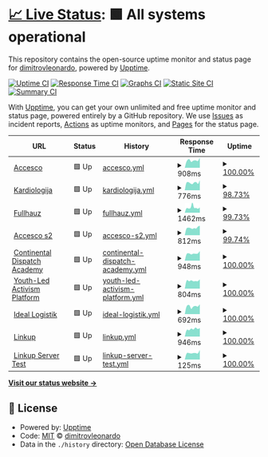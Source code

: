 # [📈 Live Status](https://dimitrovleonardo.github.io/accesco): <!--live status--> **🟩 All systems operational**

This repository contains the open-source uptime monitor and status page for [dimitrovleonardo](https://dimitrovleonardo.github.io/accesco), powered by [Upptime](https://github.com/upptime/upptime).

[![Uptime CI](https://github.com/dimitrovleonardo/accesco/workflows/Uptime%20CI/badge.svg)](https://github.com/dimitrovleonardo/accesco/actions?query=workflow%3A%22Uptime+CI%22)
[![Response Time CI](https://github.com/dimitrovleonardo/accesco/workflows/Response%20Time%20CI/badge.svg)](https://github.com/dimitrovleonardo/accesco/actions?query=workflow%3A%22Response+Time+CI%22)
[![Graphs CI](https://github.com/dimitrovleonardo/accesco/workflows/Graphs%20CI/badge.svg)](https://github.com/dimitrovleonardo/accesco/actions?query=workflow%3A%22Graphs+CI%22)
[![Static Site CI](https://github.com/dimitrovleonardo/accesco/workflows/Static%20Site%20CI/badge.svg)](https://github.com/dimitrovleonardo/accesco/actions?query=workflow%3A%22Static+Site+CI%22)
[![Summary CI](https://github.com/dimitrovleonardo/accesco/workflows/Summary%20CI/badge.svg)](https://github.com/dimitrovleonardo/accesco/actions?query=workflow%3A%22Summary+CI%22)

With [Upptime](https://upptime.js.org), you can get your own unlimited and free uptime monitor and status page, powered entirely by a GitHub repository. We use [Issues](https://github.com/dimitrovleonardo/accesco/issues) as incident reports, [Actions](https://github.com/dimitrovleonardo/accesco/actions) as uptime monitors, and [Pages](https://dimitrovleonardo.github.io/accesco) for the status page.

<!--start: status pages-->
<!-- This summary is generated by Upptime (https://github.com/upptime/upptime) -->
<!-- Do not edit this manually, your changes will be overwritten -->
<!-- prettier-ignore -->
| URL | Status | History | Response Time | Uptime |
| --- | ------ | ------- | ------------- | ------ |
| <img alt="" src="https://icons.duckduckgo.com/ip3/accesco.co.ico" height="13"> [Accesco](https://accesco.co) | 🟩 Up | [accesco.yml](https://github.com/dimitrovleonardo/accesco/commits/HEAD/history/accesco.yml) | <details><summary><img alt="Response time graph" src="./graphs/accesco/response-time-week.png" height="20"> 908ms</summary><br><a href="https://dimitrovleonardo.github.io/accesco/history/accesco"><img alt="Response time 887" src="https://img.shields.io/endpoint?url=https%3A%2F%2Fraw.githubusercontent.com%2Fdimitrovleonardo%2Faccesco%2FHEAD%2Fapi%2Faccesco%2Fresponse-time.json"></a><br><a href="https://dimitrovleonardo.github.io/accesco/history/accesco"><img alt="24-hour response time 957" src="https://img.shields.io/endpoint?url=https%3A%2F%2Fraw.githubusercontent.com%2Fdimitrovleonardo%2Faccesco%2FHEAD%2Fapi%2Faccesco%2Fresponse-time-day.json"></a><br><a href="https://dimitrovleonardo.github.io/accesco/history/accesco"><img alt="7-day response time 908" src="https://img.shields.io/endpoint?url=https%3A%2F%2Fraw.githubusercontent.com%2Fdimitrovleonardo%2Faccesco%2FHEAD%2Fapi%2Faccesco%2Fresponse-time-week.json"></a><br><a href="https://dimitrovleonardo.github.io/accesco/history/accesco"><img alt="30-day response time 834" src="https://img.shields.io/endpoint?url=https%3A%2F%2Fraw.githubusercontent.com%2Fdimitrovleonardo%2Faccesco%2FHEAD%2Fapi%2Faccesco%2Fresponse-time-month.json"></a><br><a href="https://dimitrovleonardo.github.io/accesco/history/accesco"><img alt="1-year response time 833" src="https://img.shields.io/endpoint?url=https%3A%2F%2Fraw.githubusercontent.com%2Fdimitrovleonardo%2Faccesco%2FHEAD%2Fapi%2Faccesco%2Fresponse-time-year.json"></a></details> | <details><summary><a href="https://dimitrovleonardo.github.io/accesco/history/accesco">100.00%</a></summary><a href="https://dimitrovleonardo.github.io/accesco/history/accesco"><img alt="All-time uptime 68.56%" src="https://img.shields.io/endpoint?url=https%3A%2F%2Fraw.githubusercontent.com%2Fdimitrovleonardo%2Faccesco%2FHEAD%2Fapi%2Faccesco%2Fuptime.json"></a><br><a href="https://dimitrovleonardo.github.io/accesco/history/accesco"><img alt="24-hour uptime 100.00%" src="https://img.shields.io/endpoint?url=https%3A%2F%2Fraw.githubusercontent.com%2Fdimitrovleonardo%2Faccesco%2FHEAD%2Fapi%2Faccesco%2Fuptime-day.json"></a><br><a href="https://dimitrovleonardo.github.io/accesco/history/accesco"><img alt="7-day uptime 100.00%" src="https://img.shields.io/endpoint?url=https%3A%2F%2Fraw.githubusercontent.com%2Fdimitrovleonardo%2Faccesco%2FHEAD%2Fapi%2Faccesco%2Fuptime-week.json"></a><br><a href="https://dimitrovleonardo.github.io/accesco/history/accesco"><img alt="30-day uptime 99.66%" src="https://img.shields.io/endpoint?url=https%3A%2F%2Fraw.githubusercontent.com%2Fdimitrovleonardo%2Faccesco%2FHEAD%2Fapi%2Faccesco%2Fuptime-month.json"></a><br><a href="https://dimitrovleonardo.github.io/accesco/history/accesco"><img alt="1-year uptime 99.80%" src="https://img.shields.io/endpoint?url=https%3A%2F%2Fraw.githubusercontent.com%2Fdimitrovleonardo%2Faccesco%2FHEAD%2Fapi%2Faccesco%2Fuptime-year.json"></a></details>
| <img alt="" src="https://icons.duckduckgo.com/ip3/kardiologijazs.com.ico" height="13"> [Kardiologija](https://kardiologijazs.com) | 🟩 Up | [kardiologija.yml](https://github.com/dimitrovleonardo/accesco/commits/HEAD/history/kardiologija.yml) | <details><summary><img alt="Response time graph" src="./graphs/kardiologija/response-time-week.png" height="20"> 776ms</summary><br><a href="https://dimitrovleonardo.github.io/accesco/history/kardiologija"><img alt="Response time 791" src="https://img.shields.io/endpoint?url=https%3A%2F%2Fraw.githubusercontent.com%2Fdimitrovleonardo%2Faccesco%2FHEAD%2Fapi%2Fkardiologija%2Fresponse-time.json"></a><br><a href="https://dimitrovleonardo.github.io/accesco/history/kardiologija"><img alt="24-hour response time 975" src="https://img.shields.io/endpoint?url=https%3A%2F%2Fraw.githubusercontent.com%2Fdimitrovleonardo%2Faccesco%2FHEAD%2Fapi%2Fkardiologija%2Fresponse-time-day.json"></a><br><a href="https://dimitrovleonardo.github.io/accesco/history/kardiologija"><img alt="7-day response time 776" src="https://img.shields.io/endpoint?url=https%3A%2F%2Fraw.githubusercontent.com%2Fdimitrovleonardo%2Faccesco%2FHEAD%2Fapi%2Fkardiologija%2Fresponse-time-week.json"></a><br><a href="https://dimitrovleonardo.github.io/accesco/history/kardiologija"><img alt="30-day response time 759" src="https://img.shields.io/endpoint?url=https%3A%2F%2Fraw.githubusercontent.com%2Fdimitrovleonardo%2Faccesco%2FHEAD%2Fapi%2Fkardiologija%2Fresponse-time-month.json"></a><br><a href="https://dimitrovleonardo.github.io/accesco/history/kardiologija"><img alt="1-year response time 788" src="https://img.shields.io/endpoint?url=https%3A%2F%2Fraw.githubusercontent.com%2Fdimitrovleonardo%2Faccesco%2FHEAD%2Fapi%2Fkardiologija%2Fresponse-time-year.json"></a></details> | <details><summary><a href="https://dimitrovleonardo.github.io/accesco/history/kardiologija">98.73%</a></summary><a href="https://dimitrovleonardo.github.io/accesco/history/kardiologija"><img alt="All-time uptime 99.09%" src="https://img.shields.io/endpoint?url=https%3A%2F%2Fraw.githubusercontent.com%2Fdimitrovleonardo%2Faccesco%2FHEAD%2Fapi%2Fkardiologija%2Fuptime.json"></a><br><a href="https://dimitrovleonardo.github.io/accesco/history/kardiologija"><img alt="24-hour uptime 100.00%" src="https://img.shields.io/endpoint?url=https%3A%2F%2Fraw.githubusercontent.com%2Fdimitrovleonardo%2Faccesco%2FHEAD%2Fapi%2Fkardiologija%2Fuptime-day.json"></a><br><a href="https://dimitrovleonardo.github.io/accesco/history/kardiologija"><img alt="7-day uptime 98.73%" src="https://img.shields.io/endpoint?url=https%3A%2F%2Fraw.githubusercontent.com%2Fdimitrovleonardo%2Faccesco%2FHEAD%2Fapi%2Fkardiologija%2Fuptime-week.json"></a><br><a href="https://dimitrovleonardo.github.io/accesco/history/kardiologija"><img alt="30-day uptime 99.71%" src="https://img.shields.io/endpoint?url=https%3A%2F%2Fraw.githubusercontent.com%2Fdimitrovleonardo%2Faccesco%2FHEAD%2Fapi%2Fkardiologija%2Fuptime-month.json"></a><br><a href="https://dimitrovleonardo.github.io/accesco/history/kardiologija"><img alt="1-year uptime 98.42%" src="https://img.shields.io/endpoint?url=https%3A%2F%2Fraw.githubusercontent.com%2Fdimitrovleonardo%2Faccesco%2FHEAD%2Fapi%2Fkardiologija%2Fuptime-year.json"></a></details>
| <img alt="" src="https://icons.duckduckgo.com/ip3/fullhauz.com.ico" height="13"> [Fullhauz](https://fullhauz.com) | 🟩 Up | [fullhauz.yml](https://github.com/dimitrovleonardo/accesco/commits/HEAD/history/fullhauz.yml) | <details><summary><img alt="Response time graph" src="./graphs/fullhauz/response-time-week.png" height="20"> 1462ms</summary><br><a href="https://dimitrovleonardo.github.io/accesco/history/fullhauz"><img alt="Response time 869" src="https://img.shields.io/endpoint?url=https%3A%2F%2Fraw.githubusercontent.com%2Fdimitrovleonardo%2Faccesco%2FHEAD%2Fapi%2Ffullhauz%2Fresponse-time.json"></a><br><a href="https://dimitrovleonardo.github.io/accesco/history/fullhauz"><img alt="24-hour response time 5117" src="https://img.shields.io/endpoint?url=https%3A%2F%2Fraw.githubusercontent.com%2Fdimitrovleonardo%2Faccesco%2FHEAD%2Fapi%2Ffullhauz%2Fresponse-time-day.json"></a><br><a href="https://dimitrovleonardo.github.io/accesco/history/fullhauz"><img alt="7-day response time 1462" src="https://img.shields.io/endpoint?url=https%3A%2F%2Fraw.githubusercontent.com%2Fdimitrovleonardo%2Faccesco%2FHEAD%2Fapi%2Ffullhauz%2Fresponse-time-week.json"></a><br><a href="https://dimitrovleonardo.github.io/accesco/history/fullhauz"><img alt="30-day response time 974" src="https://img.shields.io/endpoint?url=https%3A%2F%2Fraw.githubusercontent.com%2Fdimitrovleonardo%2Faccesco%2FHEAD%2Fapi%2Ffullhauz%2Fresponse-time-month.json"></a><br><a href="https://dimitrovleonardo.github.io/accesco/history/fullhauz"><img alt="1-year response time 872" src="https://img.shields.io/endpoint?url=https%3A%2F%2Fraw.githubusercontent.com%2Fdimitrovleonardo%2Faccesco%2FHEAD%2Fapi%2Ffullhauz%2Fresponse-time-year.json"></a></details> | <details><summary><a href="https://dimitrovleonardo.github.io/accesco/history/fullhauz">99.73%</a></summary><a href="https://dimitrovleonardo.github.io/accesco/history/fullhauz"><img alt="All-time uptime 99.57%" src="https://img.shields.io/endpoint?url=https%3A%2F%2Fraw.githubusercontent.com%2Fdimitrovleonardo%2Faccesco%2FHEAD%2Fapi%2Ffullhauz%2Fuptime.json"></a><br><a href="https://dimitrovleonardo.github.io/accesco/history/fullhauz"><img alt="24-hour uptime 100.00%" src="https://img.shields.io/endpoint?url=https%3A%2F%2Fraw.githubusercontent.com%2Fdimitrovleonardo%2Faccesco%2FHEAD%2Fapi%2Ffullhauz%2Fuptime-day.json"></a><br><a href="https://dimitrovleonardo.github.io/accesco/history/fullhauz"><img alt="7-day uptime 99.73%" src="https://img.shields.io/endpoint?url=https%3A%2F%2Fraw.githubusercontent.com%2Fdimitrovleonardo%2Faccesco%2FHEAD%2Fapi%2Ffullhauz%2Fuptime-week.json"></a><br><a href="https://dimitrovleonardo.github.io/accesco/history/fullhauz"><img alt="30-day uptime 99.90%" src="https://img.shields.io/endpoint?url=https%3A%2F%2Fraw.githubusercontent.com%2Fdimitrovleonardo%2Faccesco%2FHEAD%2Fapi%2Ffullhauz%2Fuptime-month.json"></a><br><a href="https://dimitrovleonardo.github.io/accesco/history/fullhauz"><img alt="1-year uptime 99.98%" src="https://img.shields.io/endpoint?url=https%3A%2F%2Fraw.githubusercontent.com%2Fdimitrovleonardo%2Faccesco%2FHEAD%2Fapi%2Ffullhauz%2Fuptime-year.json"></a></details>
| <img alt="" src="https://icons.duckduckgo.com/ip3/81.169.243.172.ico" height="13"> [Accesco s2](http://81.169.243.172) | 🟩 Up | [accesco-s2.yml](https://github.com/dimitrovleonardo/accesco/commits/HEAD/history/accesco-s2.yml) | <details><summary><img alt="Response time graph" src="./graphs/accesco-s2/response-time-week.png" height="20"> 812ms</summary><br><a href="https://dimitrovleonardo.github.io/accesco/history/accesco-s2"><img alt="Response time 859" src="https://img.shields.io/endpoint?url=https%3A%2F%2Fraw.githubusercontent.com%2Fdimitrovleonardo%2Faccesco%2FHEAD%2Fapi%2Faccesco-s2%2Fresponse-time.json"></a><br><a href="https://dimitrovleonardo.github.io/accesco/history/accesco-s2"><img alt="24-hour response time 1320" src="https://img.shields.io/endpoint?url=https%3A%2F%2Fraw.githubusercontent.com%2Fdimitrovleonardo%2Faccesco%2FHEAD%2Fapi%2Faccesco-s2%2Fresponse-time-day.json"></a><br><a href="https://dimitrovleonardo.github.io/accesco/history/accesco-s2"><img alt="7-day response time 812" src="https://img.shields.io/endpoint?url=https%3A%2F%2Fraw.githubusercontent.com%2Fdimitrovleonardo%2Faccesco%2FHEAD%2Fapi%2Faccesco-s2%2Fresponse-time-week.json"></a><br><a href="https://dimitrovleonardo.github.io/accesco/history/accesco-s2"><img alt="30-day response time 876" src="https://img.shields.io/endpoint?url=https%3A%2F%2Fraw.githubusercontent.com%2Fdimitrovleonardo%2Faccesco%2FHEAD%2Fapi%2Faccesco-s2%2Fresponse-time-month.json"></a><br><a href="https://dimitrovleonardo.github.io/accesco/history/accesco-s2"><img alt="1-year response time 748" src="https://img.shields.io/endpoint?url=https%3A%2F%2Fraw.githubusercontent.com%2Fdimitrovleonardo%2Faccesco%2FHEAD%2Fapi%2Faccesco-s2%2Fresponse-time-year.json"></a></details> | <details><summary><a href="https://dimitrovleonardo.github.io/accesco/history/accesco-s2">99.74%</a></summary><a href="https://dimitrovleonardo.github.io/accesco/history/accesco-s2"><img alt="All-time uptime 99.39%" src="https://img.shields.io/endpoint?url=https%3A%2F%2Fraw.githubusercontent.com%2Fdimitrovleonardo%2Faccesco%2FHEAD%2Fapi%2Faccesco-s2%2Fuptime.json"></a><br><a href="https://dimitrovleonardo.github.io/accesco/history/accesco-s2"><img alt="24-hour uptime 100.00%" src="https://img.shields.io/endpoint?url=https%3A%2F%2Fraw.githubusercontent.com%2Fdimitrovleonardo%2Faccesco%2FHEAD%2Fapi%2Faccesco-s2%2Fuptime-day.json"></a><br><a href="https://dimitrovleonardo.github.io/accesco/history/accesco-s2"><img alt="7-day uptime 99.74%" src="https://img.shields.io/endpoint?url=https%3A%2F%2Fraw.githubusercontent.com%2Fdimitrovleonardo%2Faccesco%2FHEAD%2Fapi%2Faccesco-s2%2Fuptime-week.json"></a><br><a href="https://dimitrovleonardo.github.io/accesco/history/accesco-s2"><img alt="30-day uptime 99.61%" src="https://img.shields.io/endpoint?url=https%3A%2F%2Fraw.githubusercontent.com%2Fdimitrovleonardo%2Faccesco%2FHEAD%2Fapi%2Faccesco-s2%2Fuptime-month.json"></a><br><a href="https://dimitrovleonardo.github.io/accesco/history/accesco-s2"><img alt="1-year uptime 99.73%" src="https://img.shields.io/endpoint?url=https%3A%2F%2Fraw.githubusercontent.com%2Fdimitrovleonardo%2Faccesco%2FHEAD%2Fapi%2Faccesco-s2%2Fuptime-year.json"></a></details>
| <img alt="" src="https://icons.duckduckgo.com/ip3/continentaldispatchacademy.mk.ico" height="13"> [Continental Dispatch Academy](https://continentaldispatchacademy.mk/) | 🟩 Up | [continental-dispatch-academy.yml](https://github.com/dimitrovleonardo/accesco/commits/HEAD/history/continental-dispatch-academy.yml) | <details><summary><img alt="Response time graph" src="./graphs/continental-dispatch-academy/response-time-week.png" height="20"> 948ms</summary><br><a href="https://dimitrovleonardo.github.io/accesco/history/continental-dispatch-academy"><img alt="Response time 885" src="https://img.shields.io/endpoint?url=https%3A%2F%2Fraw.githubusercontent.com%2Fdimitrovleonardo%2Faccesco%2FHEAD%2Fapi%2Fcontinental-dispatch-academy%2Fresponse-time.json"></a><br><a href="https://dimitrovleonardo.github.io/accesco/history/continental-dispatch-academy"><img alt="24-hour response time 1440" src="https://img.shields.io/endpoint?url=https%3A%2F%2Fraw.githubusercontent.com%2Fdimitrovleonardo%2Faccesco%2FHEAD%2Fapi%2Fcontinental-dispatch-academy%2Fresponse-time-day.json"></a><br><a href="https://dimitrovleonardo.github.io/accesco/history/continental-dispatch-academy"><img alt="7-day response time 948" src="https://img.shields.io/endpoint?url=https%3A%2F%2Fraw.githubusercontent.com%2Fdimitrovleonardo%2Faccesco%2FHEAD%2Fapi%2Fcontinental-dispatch-academy%2Fresponse-time-week.json"></a><br><a href="https://dimitrovleonardo.github.io/accesco/history/continental-dispatch-academy"><img alt="30-day response time 903" src="https://img.shields.io/endpoint?url=https%3A%2F%2Fraw.githubusercontent.com%2Fdimitrovleonardo%2Faccesco%2FHEAD%2Fapi%2Fcontinental-dispatch-academy%2Fresponse-time-month.json"></a><br><a href="https://dimitrovleonardo.github.io/accesco/history/continental-dispatch-academy"><img alt="1-year response time 872" src="https://img.shields.io/endpoint?url=https%3A%2F%2Fraw.githubusercontent.com%2Fdimitrovleonardo%2Faccesco%2FHEAD%2Fapi%2Fcontinental-dispatch-academy%2Fresponse-time-year.json"></a></details> | <details><summary><a href="https://dimitrovleonardo.github.io/accesco/history/continental-dispatch-academy">100.00%</a></summary><a href="https://dimitrovleonardo.github.io/accesco/history/continental-dispatch-academy"><img alt="All-time uptime 99.92%" src="https://img.shields.io/endpoint?url=https%3A%2F%2Fraw.githubusercontent.com%2Fdimitrovleonardo%2Faccesco%2FHEAD%2Fapi%2Fcontinental-dispatch-academy%2Fuptime.json"></a><br><a href="https://dimitrovleonardo.github.io/accesco/history/continental-dispatch-academy"><img alt="24-hour uptime 100.00%" src="https://img.shields.io/endpoint?url=https%3A%2F%2Fraw.githubusercontent.com%2Fdimitrovleonardo%2Faccesco%2FHEAD%2Fapi%2Fcontinental-dispatch-academy%2Fuptime-day.json"></a><br><a href="https://dimitrovleonardo.github.io/accesco/history/continental-dispatch-academy"><img alt="7-day uptime 100.00%" src="https://img.shields.io/endpoint?url=https%3A%2F%2Fraw.githubusercontent.com%2Fdimitrovleonardo%2Faccesco%2FHEAD%2Fapi%2Fcontinental-dispatch-academy%2Fuptime-week.json"></a><br><a href="https://dimitrovleonardo.github.io/accesco/history/continental-dispatch-academy"><img alt="30-day uptime 100.00%" src="https://img.shields.io/endpoint?url=https%3A%2F%2Fraw.githubusercontent.com%2Fdimitrovleonardo%2Faccesco%2FHEAD%2Fapi%2Fcontinental-dispatch-academy%2Fuptime-month.json"></a><br><a href="https://dimitrovleonardo.github.io/accesco/history/continental-dispatch-academy"><img alt="1-year uptime 99.93%" src="https://img.shields.io/endpoint?url=https%3A%2F%2Fraw.githubusercontent.com%2Fdimitrovleonardo%2Faccesco%2FHEAD%2Fapi%2Fcontinental-dispatch-academy%2Fuptime-year.json"></a></details>
| <img alt="" src="https://icons.duckduckgo.com/ip3/yla-platform.eu.ico" height="13"> [Youth-Led Activism Platform](https://yla-platform.eu/) | 🟩 Up | [youth-led-activism-platform.yml](https://github.com/dimitrovleonardo/accesco/commits/HEAD/history/youth-led-activism-platform.yml) | <details><summary><img alt="Response time graph" src="./graphs/youth-led-activism-platform/response-time-week.png" height="20"> 804ms</summary><br><a href="https://dimitrovleonardo.github.io/accesco/history/youth-led-activism-platform"><img alt="Response time 933" src="https://img.shields.io/endpoint?url=https%3A%2F%2Fraw.githubusercontent.com%2Fdimitrovleonardo%2Faccesco%2FHEAD%2Fapi%2Fyouth-led-activism-platform%2Fresponse-time.json"></a><br><a href="https://dimitrovleonardo.github.io/accesco/history/youth-led-activism-platform"><img alt="24-hour response time 974" src="https://img.shields.io/endpoint?url=https%3A%2F%2Fraw.githubusercontent.com%2Fdimitrovleonardo%2Faccesco%2FHEAD%2Fapi%2Fyouth-led-activism-platform%2Fresponse-time-day.json"></a><br><a href="https://dimitrovleonardo.github.io/accesco/history/youth-led-activism-platform"><img alt="7-day response time 804" src="https://img.shields.io/endpoint?url=https%3A%2F%2Fraw.githubusercontent.com%2Fdimitrovleonardo%2Faccesco%2FHEAD%2Fapi%2Fyouth-led-activism-platform%2Fresponse-time-week.json"></a><br><a href="https://dimitrovleonardo.github.io/accesco/history/youth-led-activism-platform"><img alt="30-day response time 797" src="https://img.shields.io/endpoint?url=https%3A%2F%2Fraw.githubusercontent.com%2Fdimitrovleonardo%2Faccesco%2FHEAD%2Fapi%2Fyouth-led-activism-platform%2Fresponse-time-month.json"></a><br><a href="https://dimitrovleonardo.github.io/accesco/history/youth-led-activism-platform"><img alt="1-year response time 849" src="https://img.shields.io/endpoint?url=https%3A%2F%2Fraw.githubusercontent.com%2Fdimitrovleonardo%2Faccesco%2FHEAD%2Fapi%2Fyouth-led-activism-platform%2Fresponse-time-year.json"></a></details> | <details><summary><a href="https://dimitrovleonardo.github.io/accesco/history/youth-led-activism-platform">100.00%</a></summary><a href="https://dimitrovleonardo.github.io/accesco/history/youth-led-activism-platform"><img alt="All-time uptime 99.82%" src="https://img.shields.io/endpoint?url=https%3A%2F%2Fraw.githubusercontent.com%2Fdimitrovleonardo%2Faccesco%2FHEAD%2Fapi%2Fyouth-led-activism-platform%2Fuptime.json"></a><br><a href="https://dimitrovleonardo.github.io/accesco/history/youth-led-activism-platform"><img alt="24-hour uptime 100.00%" src="https://img.shields.io/endpoint?url=https%3A%2F%2Fraw.githubusercontent.com%2Fdimitrovleonardo%2Faccesco%2FHEAD%2Fapi%2Fyouth-led-activism-platform%2Fuptime-day.json"></a><br><a href="https://dimitrovleonardo.github.io/accesco/history/youth-led-activism-platform"><img alt="7-day uptime 100.00%" src="https://img.shields.io/endpoint?url=https%3A%2F%2Fraw.githubusercontent.com%2Fdimitrovleonardo%2Faccesco%2FHEAD%2Fapi%2Fyouth-led-activism-platform%2Fuptime-week.json"></a><br><a href="https://dimitrovleonardo.github.io/accesco/history/youth-led-activism-platform"><img alt="30-day uptime 100.00%" src="https://img.shields.io/endpoint?url=https%3A%2F%2Fraw.githubusercontent.com%2Fdimitrovleonardo%2Faccesco%2FHEAD%2Fapi%2Fyouth-led-activism-platform%2Fuptime-month.json"></a><br><a href="https://dimitrovleonardo.github.io/accesco/history/youth-led-activism-platform"><img alt="1-year uptime 99.99%" src="https://img.shields.io/endpoint?url=https%3A%2F%2Fraw.githubusercontent.com%2Fdimitrovleonardo%2Faccesco%2FHEAD%2Fapi%2Fyouth-led-activism-platform%2Fuptime-year.json"></a></details>
| <img alt="" src="https://icons.duckduckgo.com/ip3/ideallogistik.mk.ico" height="13"> [Ideal Logistik](https://ideallogistik.mk) | 🟩 Up | [ideal-logistik.yml](https://github.com/dimitrovleonardo/accesco/commits/HEAD/history/ideal-logistik.yml) | <details><summary><img alt="Response time graph" src="./graphs/ideal-logistik/response-time-week.png" height="20"> 692ms</summary><br><a href="https://dimitrovleonardo.github.io/accesco/history/ideal-logistik"><img alt="Response time 726" src="https://img.shields.io/endpoint?url=https%3A%2F%2Fraw.githubusercontent.com%2Fdimitrovleonardo%2Faccesco%2FHEAD%2Fapi%2Fideal-logistik%2Fresponse-time.json"></a><br><a href="https://dimitrovleonardo.github.io/accesco/history/ideal-logistik"><img alt="24-hour response time 651" src="https://img.shields.io/endpoint?url=https%3A%2F%2Fraw.githubusercontent.com%2Fdimitrovleonardo%2Faccesco%2FHEAD%2Fapi%2Fideal-logistik%2Fresponse-time-day.json"></a><br><a href="https://dimitrovleonardo.github.io/accesco/history/ideal-logistik"><img alt="7-day response time 692" src="https://img.shields.io/endpoint?url=https%3A%2F%2Fraw.githubusercontent.com%2Fdimitrovleonardo%2Faccesco%2FHEAD%2Fapi%2Fideal-logistik%2Fresponse-time-week.json"></a><br><a href="https://dimitrovleonardo.github.io/accesco/history/ideal-logistik"><img alt="30-day response time 656" src="https://img.shields.io/endpoint?url=https%3A%2F%2Fraw.githubusercontent.com%2Fdimitrovleonardo%2Faccesco%2FHEAD%2Fapi%2Fideal-logistik%2Fresponse-time-month.json"></a><br><a href="https://dimitrovleonardo.github.io/accesco/history/ideal-logistik"><img alt="1-year response time 726" src="https://img.shields.io/endpoint?url=https%3A%2F%2Fraw.githubusercontent.com%2Fdimitrovleonardo%2Faccesco%2FHEAD%2Fapi%2Fideal-logistik%2Fresponse-time-year.json"></a></details> | <details><summary><a href="https://dimitrovleonardo.github.io/accesco/history/ideal-logistik">100.00%</a></summary><a href="https://dimitrovleonardo.github.io/accesco/history/ideal-logistik"><img alt="All-time uptime 99.81%" src="https://img.shields.io/endpoint?url=https%3A%2F%2Fraw.githubusercontent.com%2Fdimitrovleonardo%2Faccesco%2FHEAD%2Fapi%2Fideal-logistik%2Fuptime.json"></a><br><a href="https://dimitrovleonardo.github.io/accesco/history/ideal-logistik"><img alt="24-hour uptime 100.00%" src="https://img.shields.io/endpoint?url=https%3A%2F%2Fraw.githubusercontent.com%2Fdimitrovleonardo%2Faccesco%2FHEAD%2Fapi%2Fideal-logistik%2Fuptime-day.json"></a><br><a href="https://dimitrovleonardo.github.io/accesco/history/ideal-logistik"><img alt="7-day uptime 100.00%" src="https://img.shields.io/endpoint?url=https%3A%2F%2Fraw.githubusercontent.com%2Fdimitrovleonardo%2Faccesco%2FHEAD%2Fapi%2Fideal-logistik%2Fuptime-week.json"></a><br><a href="https://dimitrovleonardo.github.io/accesco/history/ideal-logistik"><img alt="30-day uptime 100.00%" src="https://img.shields.io/endpoint?url=https%3A%2F%2Fraw.githubusercontent.com%2Fdimitrovleonardo%2Faccesco%2FHEAD%2Fapi%2Fideal-logistik%2Fuptime-month.json"></a><br><a href="https://dimitrovleonardo.github.io/accesco/history/ideal-logistik"><img alt="1-year uptime 99.81%" src="https://img.shields.io/endpoint?url=https%3A%2F%2Fraw.githubusercontent.com%2Fdimitrovleonardo%2Faccesco%2FHEAD%2Fapi%2Fideal-logistik%2Fuptime-year.json"></a></details>
| <img alt="" src="https://icons.duckduckgo.com/ip3/linkup.mk.ico" height="13"> [Linkup](https://linkup.mk) | 🟩 Up | [linkup.yml](https://github.com/dimitrovleonardo/accesco/commits/HEAD/history/linkup.yml) | <details><summary><img alt="Response time graph" src="./graphs/linkup/response-time-week.png" height="20"> 946ms</summary><br><a href="https://dimitrovleonardo.github.io/accesco/history/linkup"><img alt="Response time 873" src="https://img.shields.io/endpoint?url=https%3A%2F%2Fraw.githubusercontent.com%2Fdimitrovleonardo%2Faccesco%2FHEAD%2Fapi%2Flinkup%2Fresponse-time.json"></a><br><a href="https://dimitrovleonardo.github.io/accesco/history/linkup"><img alt="24-hour response time 1131" src="https://img.shields.io/endpoint?url=https%3A%2F%2Fraw.githubusercontent.com%2Fdimitrovleonardo%2Faccesco%2FHEAD%2Fapi%2Flinkup%2Fresponse-time-day.json"></a><br><a href="https://dimitrovleonardo.github.io/accesco/history/linkup"><img alt="7-day response time 946" src="https://img.shields.io/endpoint?url=https%3A%2F%2Fraw.githubusercontent.com%2Fdimitrovleonardo%2Faccesco%2FHEAD%2Fapi%2Flinkup%2Fresponse-time-week.json"></a><br><a href="https://dimitrovleonardo.github.io/accesco/history/linkup"><img alt="30-day response time 874" src="https://img.shields.io/endpoint?url=https%3A%2F%2Fraw.githubusercontent.com%2Fdimitrovleonardo%2Faccesco%2FHEAD%2Fapi%2Flinkup%2Fresponse-time-month.json"></a><br><a href="https://dimitrovleonardo.github.io/accesco/history/linkup"><img alt="1-year response time 873" src="https://img.shields.io/endpoint?url=https%3A%2F%2Fraw.githubusercontent.com%2Fdimitrovleonardo%2Faccesco%2FHEAD%2Fapi%2Flinkup%2Fresponse-time-year.json"></a></details> | <details><summary><a href="https://dimitrovleonardo.github.io/accesco/history/linkup">100.00%</a></summary><a href="https://dimitrovleonardo.github.io/accesco/history/linkup"><img alt="All-time uptime 99.96%" src="https://img.shields.io/endpoint?url=https%3A%2F%2Fraw.githubusercontent.com%2Fdimitrovleonardo%2Faccesco%2FHEAD%2Fapi%2Flinkup%2Fuptime.json"></a><br><a href="https://dimitrovleonardo.github.io/accesco/history/linkup"><img alt="24-hour uptime 100.00%" src="https://img.shields.io/endpoint?url=https%3A%2F%2Fraw.githubusercontent.com%2Fdimitrovleonardo%2Faccesco%2FHEAD%2Fapi%2Flinkup%2Fuptime-day.json"></a><br><a href="https://dimitrovleonardo.github.io/accesco/history/linkup"><img alt="7-day uptime 100.00%" src="https://img.shields.io/endpoint?url=https%3A%2F%2Fraw.githubusercontent.com%2Fdimitrovleonardo%2Faccesco%2FHEAD%2Fapi%2Flinkup%2Fuptime-week.json"></a><br><a href="https://dimitrovleonardo.github.io/accesco/history/linkup"><img alt="30-day uptime 100.00%" src="https://img.shields.io/endpoint?url=https%3A%2F%2Fraw.githubusercontent.com%2Fdimitrovleonardo%2Faccesco%2FHEAD%2Fapi%2Flinkup%2Fuptime-month.json"></a><br><a href="https://dimitrovleonardo.github.io/accesco/history/linkup"><img alt="1-year uptime 99.96%" src="https://img.shields.io/endpoint?url=https%3A%2F%2Fraw.githubusercontent.com%2Fdimitrovleonardo%2Faccesco%2FHEAD%2Fapi%2Flinkup%2Fuptime-year.json"></a></details>
| <img alt="" src="https://icons.duckduckgo.com/ip3/null.ico" height="13"> [Linkup Server Test](194.164.56.8) | 🟩 Up | [linkup-server-test.yml](https://github.com/dimitrovleonardo/accesco/commits/HEAD/history/linkup-server-test.yml) | <details><summary><img alt="Response time graph" src="./graphs/linkup-server-test/response-time-week.png" height="20"> 125ms</summary><br><a href="https://dimitrovleonardo.github.io/accesco/history/linkup-server-test"><img alt="Response time 125" src="https://img.shields.io/endpoint?url=https%3A%2F%2Fraw.githubusercontent.com%2Fdimitrovleonardo%2Faccesco%2FHEAD%2Fapi%2Flinkup-server-test%2Fresponse-time.json"></a><br><a href="https://dimitrovleonardo.github.io/accesco/history/linkup-server-test"><img alt="24-hour response time 154" src="https://img.shields.io/endpoint?url=https%3A%2F%2Fraw.githubusercontent.com%2Fdimitrovleonardo%2Faccesco%2FHEAD%2Fapi%2Flinkup-server-test%2Fresponse-time-day.json"></a><br><a href="https://dimitrovleonardo.github.io/accesco/history/linkup-server-test"><img alt="7-day response time 125" src="https://img.shields.io/endpoint?url=https%3A%2F%2Fraw.githubusercontent.com%2Fdimitrovleonardo%2Faccesco%2FHEAD%2Fapi%2Flinkup-server-test%2Fresponse-time-week.json"></a><br><a href="https://dimitrovleonardo.github.io/accesco/history/linkup-server-test"><img alt="30-day response time 122" src="https://img.shields.io/endpoint?url=https%3A%2F%2Fraw.githubusercontent.com%2Fdimitrovleonardo%2Faccesco%2FHEAD%2Fapi%2Flinkup-server-test%2Fresponse-time-month.json"></a><br><a href="https://dimitrovleonardo.github.io/accesco/history/linkup-server-test"><img alt="1-year response time 125" src="https://img.shields.io/endpoint?url=https%3A%2F%2Fraw.githubusercontent.com%2Fdimitrovleonardo%2Faccesco%2FHEAD%2Fapi%2Flinkup-server-test%2Fresponse-time-year.json"></a></details> | <details><summary><a href="https://dimitrovleonardo.github.io/accesco/history/linkup-server-test">100.00%</a></summary><a href="https://dimitrovleonardo.github.io/accesco/history/linkup-server-test"><img alt="All-time uptime 99.99%" src="https://img.shields.io/endpoint?url=https%3A%2F%2Fraw.githubusercontent.com%2Fdimitrovleonardo%2Faccesco%2FHEAD%2Fapi%2Flinkup-server-test%2Fuptime.json"></a><br><a href="https://dimitrovleonardo.github.io/accesco/history/linkup-server-test"><img alt="24-hour uptime 100.00%" src="https://img.shields.io/endpoint?url=https%3A%2F%2Fraw.githubusercontent.com%2Fdimitrovleonardo%2Faccesco%2FHEAD%2Fapi%2Flinkup-server-test%2Fuptime-day.json"></a><br><a href="https://dimitrovleonardo.github.io/accesco/history/linkup-server-test"><img alt="7-day uptime 100.00%" src="https://img.shields.io/endpoint?url=https%3A%2F%2Fraw.githubusercontent.com%2Fdimitrovleonardo%2Faccesco%2FHEAD%2Fapi%2Flinkup-server-test%2Fuptime-week.json"></a><br><a href="https://dimitrovleonardo.github.io/accesco/history/linkup-server-test"><img alt="30-day uptime 100.00%" src="https://img.shields.io/endpoint?url=https%3A%2F%2Fraw.githubusercontent.com%2Fdimitrovleonardo%2Faccesco%2FHEAD%2Fapi%2Flinkup-server-test%2Fuptime-month.json"></a><br><a href="https://dimitrovleonardo.github.io/accesco/history/linkup-server-test"><img alt="1-year uptime 99.99%" src="https://img.shields.io/endpoint?url=https%3A%2F%2Fraw.githubusercontent.com%2Fdimitrovleonardo%2Faccesco%2FHEAD%2Fapi%2Flinkup-server-test%2Fuptime-year.json"></a></details>

<!--end: status pages-->

[**Visit our status website →**](https://dimitrovleonardo.github.io/accesco)

## 📄 License

- Powered by: [Upptime](https://github.com/upptime/upptime)
- Code: [MIT](./LICENSE) © [dimitrovleonardo](https://dimitrovleonardo.github.io/accesco)
- Data in the `./history` directory: [Open Database License](https://opendatacommons.org/licenses/odbl/1-0/)
